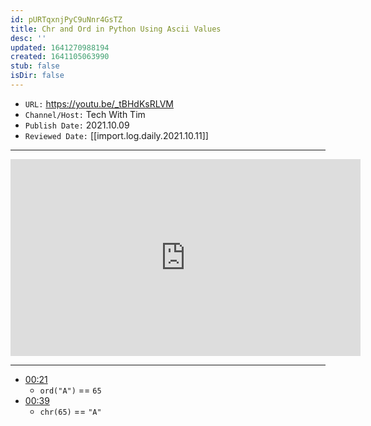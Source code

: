 ```yaml
---
id: pURTqxnjPyC9uNnr4GsTZ
title: Chr and Ord in Python Using Ascii Values
desc: ''
updated: 1641270988194
created: 1641105063990
stub: false
isDir: false
---
```


- `URL:` <https://youtu.be/_tBHdKsRLVM>
- `Channel/Host:` Tech With Tim
- `Publish Date:` 2021.10.09
- `Reviewed Date:` [[import.log.daily.2021.10.11]]

---

<center><iframe width="560" height="315" src="https://www.youtube.com/embed/_tBHdKsRLVM" frameborder="0" allow="accelerometer; autoplay; encrypted-media; gyroscope; picture-in-picture" allowfullscreen></iframe></center>

---

- [00:21](https://youtu.be/_tBHdKsRLVM#t=21.631139091552733)
  - `ord("A")` == `65`
- [00:39](https://youtu.be/_tBHdKsRLVM#t=39.979604)
  - `chr(65)` == `"A"`

